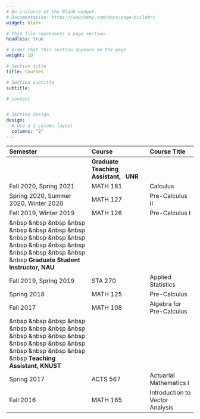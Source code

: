```yaml
---
# An instance of the Blank widget.
# Documentation: https://wowchemy.com/docs/page-builder/
widget: blank

# This file represents a page section.
headless: true

# Order that this section appears on the page.
weight: 10

# Section title
title: Courses

# Section subtitle
subtitle:

# content


# Section design
design:
  # Use a 1-column layout
  columns: "2" 
---
```



|Semester |  Course | Course Title|
:--- |  :--- | :--- 
||**Graduate Teaching Assistant,&nbsp;&nbsp;&nbsp;UNR** ||
Fall 2020, Spring 2021   |  MATH 181  | Calculus
Spring 2020, Summer 2020, Winter 2020 |  MATH 127  | Pre-Calculus II
Fall 2019, Winter 2019 |  MATH 126  | Pre-Calculus I
| &nbsp &nbsp &nbsp  &nbsp &nbsp &nbsp &nbsp &nbsp &nbsp  &nbsp &nbsp &nbsp &nbsp &nbsp &nbsp  &nbsp &nbsp &nbsp &nbsp &nbsp &nbsp **Graduate Student Instructor, NAU**| |
Fall 2019, Spring 2019 |  STA 270  | Applied Statistics
Spring 2018 |  MATH 125  | Pre-Calculus
Fall 2017 |  MATH 108  | Algebra for Pre-Calculus
| &nbsp &nbsp &nbsp  &nbsp &nbsp &nbsp &nbsp &nbsp &nbsp  &nbsp &nbsp &nbsp &nbsp &nbsp &nbsp  &nbsp &nbsp &nbsp &nbsp &nbsp &nbsp **Teaching Assistant, KNUST** | |
Spring 2017 |  ACTS 567  | Actuarial Mathematics I
Fall 2016 |  MATH 165  | Introduction to Vector Analysis
 

